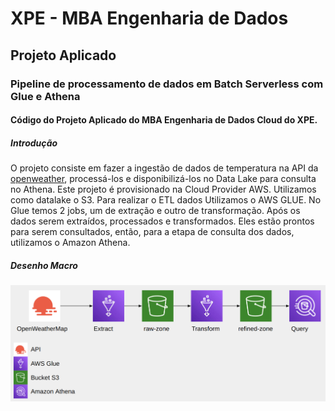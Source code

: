 # XPE - MBA Engenharia de Dados

## Projeto Aplicado

### Pipeline de processamento de dados em Batch Serverless com Glue e Athena

#### Código do Projeto Aplicado do MBA Engenharia de Dados Cloud do XPE.

##### Introdução

O projeto consiste em fazer a ingestão de dados de temperatura na API da [openweather](https://openweathermap.org/api), processá-los e disponibilizá-los no Data Lake para consulta no Athena.
Este projeto é provisionado na Cloud Provider AWS. Utilizamos como datalake o S3. 
Para realizar o ETL dados Utilizamos o AWS GLUE. No Glue temos 2 jobs, um de extração e outro de transformação. 
Após os dados serem extraídos, processados e transformados. Eles estão prontos para serem consultados, então, para a etapa de consulta dos dados, utilizamos o Amazon Athena.

##### Desenho Macro

![](ProjectDraw.png)